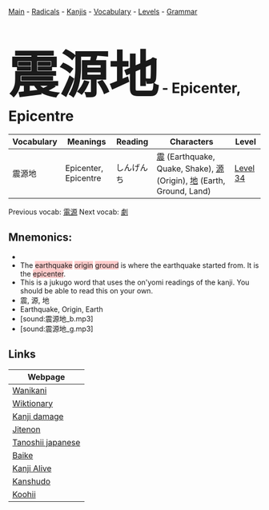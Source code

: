 <style> bigfont {font-size: 100px}</style>
[Main](../README.md) -
[Radicals](../radicals.md) -
[Kanjis](../kanjis.md) -
[Vocabulary](../vocabulary.md) -
[Levels](../levels.md) -
[Grammar](../grammar.md)
# <bigfont> 震源地</bigfont> - Epicenter, Epicentre 

| Vocabulary | Meanings | Reading | Characters | Level |
| --- | --- | --- | --- | --- |
| 震源地 | Epicenter, Epicentre | しんげんち |  [震](../kanjis/震.md) (Earthquake, Quake, Shake), [源](../kanjis/源.md) (Origin), [地](../kanjis/地.md) (Earth, Ground, Land) | [Level 34](../levels/wk_level34.md) |

Previous vocab: [電源](電源.md) Next vocab: [劇](劇.md) 

## Mnemonics:

* 
* The <span style="background-color:#ffcccb"> earthquake</span> <span style="background-color:#ffcccb"> origin</span> <span style="background-color:#ffcccb"> ground</span> is where the earthquake started from. It is the <span style="background-color:#ffcccb"> epicenter</span>.
* This is a jukugo word that uses the on'yomi readings of the kanji. You should be able to read this on your own.
* 震, 源, 地
* Earthquake, Origin, Earth
* [sound:震源地_b.mp3]
* [sound:震源地_g.mp3]


## Links 

| Webpage |
| --- |
| [Wanikani          ](https://www.wanikani.com/kanji/震源地) |
| [Wiktionary        ](https://en.wiktionary.org/wiki/震源地) |
| [Kanji damage      ](http://www.kanjidamage.com/kanji/search?utf8=✓&q=震源地) |
| [Jitenon           ](https://jitenon.com/kanji/震源地) |
| [Tanoshii japanese ](https://www.tanoshiijapanese.com/dictionary/kanji.cfm?k=震源地) |
| [Baike             ](https://baike.baidu.com/item/震源地) |
| [Kanji Alive       ](https://app.kanjialive.com/震源地) |
| [Kanshudo          ](https://www.kanshudo.com/searchmn?q=震源地) |
| [Koohii            ](https://kanji.koohii.com/study/kanji/震源地) |
